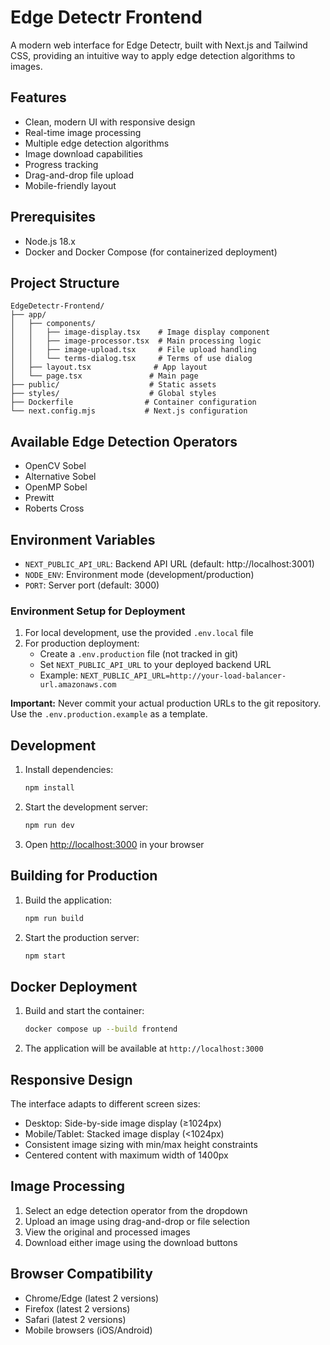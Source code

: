 # Edge Detectr Frontend

A modern web interface for Edge Detectr, built with Next.js and Tailwind CSS, providing an intuitive way to apply edge detection algorithms to images.

## Features

- Clean, modern UI with responsive design
- Real-time image processing
- Multiple edge detection algorithms
- Image download capabilities
- Progress tracking
- Drag-and-drop file upload
- Mobile-friendly layout

## Prerequisites

- Node.js 18.x
- Docker and Docker Compose (for containerized deployment)

## Project Structure

```
EdgeDetectr-Frontend/
├── app/
│   ├── components/
│   │   ├── image-display.tsx    # Image display component
│   │   ├── image-processor.tsx  # Main processing logic
│   │   ├── image-upload.tsx     # File upload handling
│   │   └── terms-dialog.tsx     # Terms of use dialog
│   ├── layout.tsx              # App layout
│   └── page.tsx               # Main page
├── public/                    # Static assets
├── styles/                    # Global styles
├── Dockerfile                # Container configuration
└── next.config.mjs           # Next.js configuration
```

## Available Edge Detection Operators

- OpenCV Sobel
- Alternative Sobel
- OpenMP Sobel
- Prewitt
- Roberts Cross

## Environment Variables

- `NEXT_PUBLIC_API_URL`: Backend API URL (default: http://localhost:3001)
- `NODE_ENV`: Environment mode (development/production)
- `PORT`: Server port (default: 3000)

### Environment Setup for Deployment

1. For local development, use the provided `.env.local` file
2. For production deployment:
   - Create a `.env.production` file (not tracked in git)
   - Set `NEXT_PUBLIC_API_URL` to your deployed backend URL
   - Example: `NEXT_PUBLIC_API_URL=http://your-load-balancer-url.amazonaws.com`

**Important:** Never commit your actual production URLs to the git repository. Use the `.env.production.example` as a template.

## Development

1. Install dependencies:
   ```bash
   npm install
   ```

2. Start the development server:
   ```bash
   npm run dev
   ```

3. Open [http://localhost:3000](http://localhost:3000) in your browser

## Building for Production

1. Build the application:
   ```bash
   npm run build
   ```

2. Start the production server:
   ```bash
   npm start
   ```

## Docker Deployment

1. Build and start the container:
   ```bash
   docker compose up --build frontend
   ```

2. The application will be available at `http://localhost:3000`

## Responsive Design

The interface adapts to different screen sizes:
- Desktop: Side-by-side image display (≥1024px)
- Mobile/Tablet: Stacked image display (<1024px)
- Consistent image sizing with min/max height constraints
- Centered content with maximum width of 1400px

## Image Processing

1. Select an edge detection operator from the dropdown
2. Upload an image using drag-and-drop or file selection
3. View the original and processed images
4. Download either image using the download buttons

## Browser Compatibility

- Chrome/Edge (latest 2 versions)
- Firefox (latest 2 versions)
- Safari (latest 2 versions)
- Mobile browsers (iOS/Android)
